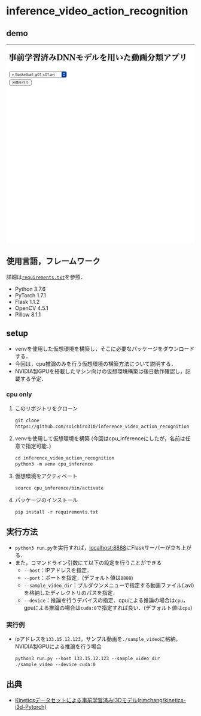 # inference_video_action_recognition
## demo
![](./doc/demo_mac_safari.gif)

## 使用言語，フレームワーク
詳細は[`requirements.txt`](https://github.com/soichiro310/inference_video_action_recognition/blob/develop/requirements.txt)を参照．
* Python 3.7.6
* PyTorch 1.7.1
* Flask 1.1.2
* OpenCV 4.5.1
* Pillow 8.1.1

## setup
* venvを使用した仮想環境を構築し，そこに必要なパッケージをダウンロードする．
* 今回は，cpu推論のみを行う仮想環境の構築方法について説明する．
* NVIDIA製GPUを搭載したマシン向けの仮想環境構築は後日動作確認し，記載する予定．
### cpu only
1. このリポジトリをクローン
    ```
    git clone https://github.com/soichiro310/inference_video_action_recognition
    ```
2. venvを使用して仮想環境を構築 (今回はcpu_inferenceにしたが，名前は任意で指定可能．)
    ```
    cd inference_video_action_recognition
    python3 -m venv cpu_inference
    ```
3. 仮想環境をアクティベート
    ```
    source cpu_inference/bin/activate
    ```
4. パッケージのインストール
    ```
    pip install -r requirements.txt
    ```
## 実行方法
* `python3 run.py`を実行すれば，[localhost:8888](http://localhost:8888/)にFlaskサーバーが立ち上がる．
* また，コマンドライン引数にて以下の設定を行うことができる
    * `--host`：IPアドレスを指定．
    * `--port`：ポートを指定．(デフォルト値は`8888`)
    * `--sample_video_dir`：プルダウンメニューで指定する動画ファイル(.avi)を格納したディレクトリのパスを指定．
    * `--device`：推論を行うデバイスの指定．cpuによる推論の場合は`cpu`，gpuによる推論の場合は`cuda:0`で指定すれば良い．(デフォルト値は`cpu`)
### 実行例
* ipアドレスを`133.15.12.123`，サンプル動画を`./sample_video`に格納，NVIDIA製GPUによる推論を行う場合
    ```
    python3 run.py --host 133.15.12.123 --sample_video_dir ./sample_video --device cuda:0
    ```
## 出典
* [Kineticsデータセットによる事前学習済みI3Dモデル(rimchang/kinetics-i3d-Pytorch)](https://github.com/rimchang/kinetics-i3d-Pytorch)
